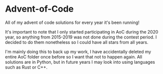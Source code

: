 # Advent-of-Code
All of my advent of code solutions for every year it's been running!

It's important to note that I only started participating in AoC during the 2020 year, so anything from 2015-2019 was not done during the contest period. I decided to do them nonetheless so I could have all stars from all years.

I'm mainly doing this to back up my work, I have accidentally deleted my entire AoC folder once before so I want that not to happen again. All solutions are in Python, but in future years I may look into using languages such as Rust or C++.